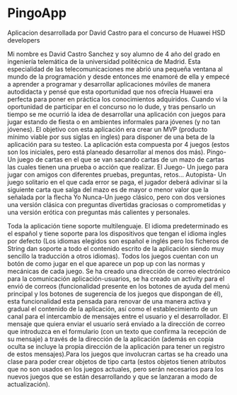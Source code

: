 # PingoApp
Aplicacion desarrollada por David Castro para el concurso de Huawei HSD developers

Mi nombre es David Castro Sanchez y soy alumno de 4 año del grado en ingeniería telemática de la universidad politécnica de Madrid.
Esta especialidad de las telecomunicaciones me abrió una pequeña ventana al mundo de la programación y desde entonces me enamoré de 
ella y empecé a aprender a programar y desarrollar aplicaciones móviles de manera autodidacta y pensé que esta oportunidad que nos 
ofrecía Huawei era perfecta para poner en práctica los conocimientos adquiridos.
Cuando vi la oportunidad de participar en el concurso no lo dude, y tras pensarlo un tiempo se me ocurrió la idea de desarrollar una
aplicación con juegos para jugar estando de fiesta o en ambientes informales para jóvenes (y no tan jóvenes). El objetivo con esta 
aplicación era crear un MVP (producto mínimo viable por sus siglas en ingles) para disponer de una beta de la aplicación para su testeo.
La aplicación esta compuesta por 4 juegos (estos son los iniciales, pero está planeado desarrollar al menos dos más).
Pingo- Un juego de cartas en el que se van sacando cartas de un mazo de cartas las cuales tienen una prueba o acción que realizar. 
El Juego- Un juego para jugar con amigos con diferentes pruebas, preguntas, retos…
Autopista- Un juego solitario en el que cada error se paga, el jugador deberá adivinar si la siguiente carta que salga del mazo es de 
mayor o menor valor que la señalada por la flecha
Yo Nunca-Un juego clásico, pero con dos versiones una versión clásica con preguntas divertidas graciosas o comprometidas y una versión 
erótica con preguntas más calientes y personales.

Toda la aplicación tiene soporte multilenguaje. El idioma predeterminado es el español y tiene soporte para los dispositivos que tengan 
el idioma ingles por defecto (Los idiomas elegidos son español e inglés pero los ficheros de String dan soporte a todo el contenido escrito 
de la aplicación siendo muy sencillo la traducción a otros idiomas).
Todos los juegos cuentan con un botón de como jugar en el que aparece un pop up con las normas y mecánicas de cada juego.
Se ha creado una dirección de correo electrónico para la comunicación aplicación-usuarios, se ha creado un activity para el envió de correos 
(funcionalidad presente en los botones de ayuda del menú principal y los botones de sugerencia de los juegos que dispongan de él), esta 
funcionalidad esta pensada para renovar de una manera activa y gradual el contenido de la aplicación, así como el establecimiento de un canal
para el intercambio de mensajes entre el usuario y el desarrollador. El mensaje que quiera enviar el usuario será enviado a la dirección de 
correo que introduzca en el formulario (con un texto que confirma la recepción de su mensaje) a través de la dirección de la aplicación 
(además en copia oculta se incluye la propia dirección de la aplicación para tener un registro de estos mensajes).Para los juegos que involucran
cartas se ha creado una clase para poder crear objetos de tipo carta (estos objetos tienen atributos que no son usados en los juegos actuales,
pero serán necesarios para los nuevos juegos que se están desarrollando y que se lanzaran a modo de actualización).
